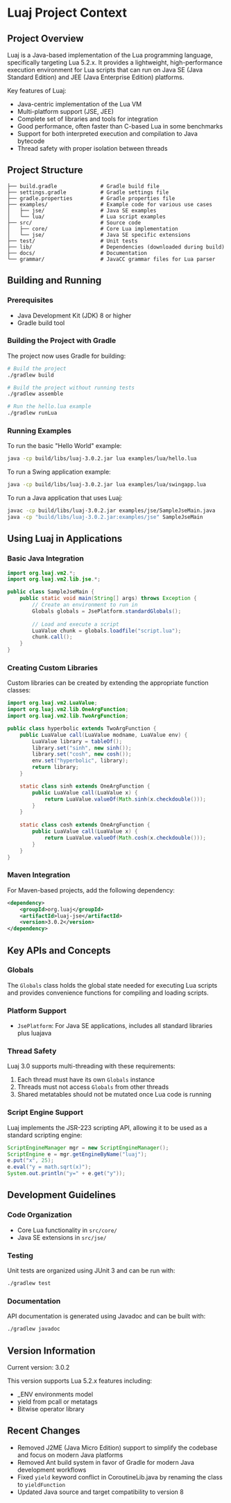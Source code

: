 # Luaj Project Context

## Project Overview

Luaj is a Java-based implementation of the Lua programming language, specifically targeting Lua 5.2.x. It provides a lightweight, high-performance execution environment for Lua scripts that can run on Java SE (Java Standard Edition) and JEE (Java Enterprise Edition) platforms.

Key features of Luaj:
- Java-centric implementation of the Lua VM
- Multi-platform support (JSE, JEE)
- Complete set of libraries and tools for integration
- Good performance, often faster than C-based Lua in some benchmarks
- Support for both interpreted execution and compilation to Java bytecode
- Thread safety with proper isolation between threads

## Project Structure

```
├── build.gradle              # Gradle build file
├── settings.gradle           # Gradle settings file
├── gradle.properties         # Gradle properties file
├── examples/                 # Example code for various use cases
│   ├── jse/                  # Java SE examples
│   └── lua/                  # Lua script examples
├── src/                      # Source code
│   ├── core/                 # Core Lua implementation
│   └── jse/                  # Java SE specific extensions
├── test/                     # Unit tests
├── lib/                      # Dependencies (downloaded during build)
├── docs/                     # Documentation
└── grammar/                  # JavaCC grammar files for Lua parser
```

## Building and Running

### Prerequisites
- Java Development Kit (JDK) 8 or higher
- Gradle build tool

### Building the Project with Gradle

The project now uses Gradle for building:

```bash
# Build the project
./gradlew build

# Build the project without running tests
./gradlew assemble

# Run the hello.lua example
./gradlew runLua
```

### Running Examples

To run the basic "Hello World" example:
```bash
java -cp build/libs/luaj-3.0.2.jar lua examples/lua/hello.lua
```

To run a Swing application example:
```bash
java -cp build/libs/luaj-3.0.2.jar lua examples/lua/swingapp.lua
```

To run a Java application that uses Luaj:
```bash
javac -cp build/libs/luaj-3.0.2.jar examples/jse/SampleJseMain.java
java -cp "build/libs/luaj-3.0.2.jar:examples/jse" SampleJseMain
```

## Using Luaj in Applications

### Basic Java Integration

```java
import org.luaj.vm2.*;
import org.luaj.vm2.lib.jse.*;

public class SampleJseMain {
    public static void main(String[] args) throws Exception {
        // Create an environment to run in
        Globals globals = JsePlatform.standardGlobals();
        
        // Load and execute a script
        LuaValue chunk = globals.loadfile("script.lua");
        chunk.call();
    }
}
```

### Creating Custom Libraries

Custom libraries can be created by extending the appropriate function classes:

```java
import org.luaj.vm2.LuaValue;
import org.luaj.vm2.lib.OneArgFunction;
import org.luaj.vm2.lib.TwoArgFunction;

public class hyperbolic extends TwoArgFunction {
    public LuaValue call(LuaValue modname, LuaValue env) {
        LuaValue library = tableOf();
        library.set("sinh", new sinh());
        library.set("cosh", new cosh());
        env.set("hyperbolic", library);
        return library;
    }

    static class sinh extends OneArgFunction {
        public LuaValue call(LuaValue x) {
            return LuaValue.valueOf(Math.sinh(x.checkdouble()));
        }
    }
    
    static class cosh extends OneArgFunction {
        public LuaValue call(LuaValue x) {
            return LuaValue.valueOf(Math.cosh(x.checkdouble()));
        }
    }
}
```

### Maven Integration

For Maven-based projects, add the following dependency:

```xml
<dependency>
    <groupId>org.luaj</groupId>
    <artifactId>luaj-jse</artifactId>
    <version>3.0.2</version>
</dependency>
```

## Key APIs and Concepts

### Globals
The `Globals` class holds the global state needed for executing Lua scripts and provides convenience functions for compiling and loading scripts.

### Platform Support
- `JsePlatform`: For Java SE applications, includes all standard libraries plus luajava

### Thread Safety
Luaj 3.0 supports multi-threading with these requirements:
1. Each thread must have its own `Globals` instance
2. Threads must not access `Globals` from other threads
3. Shared metatables should not be mutated once Lua code is running

### Script Engine Support
Luaj implements the JSR-223 scripting API, allowing it to be used as a standard scripting engine:

```java
ScriptEngineManager mgr = new ScriptEngineManager();
ScriptEngine e = mgr.getEngineByName("luaj");
e.put("x", 25);
e.eval("y = math.sqrt(x)");
System.out.println("y=" + e.get("y"));
```

## Development Guidelines

### Code Organization
- Core Lua functionality in `src/core/`
- Java SE extensions in `src/jse/`

### Testing
Unit tests are organized using JUnit 3 and can be run with:
```bash
./gradlew test
```

### Documentation
API documentation is generated using Javadoc and can be built with:
```bash
./gradlew javadoc
```

## Version Information
Current version: 3.0.2

This version supports Lua 5.2.x features including:
- _ENV environments model
- yield from pcall or metatags
- Bitwise operator library

## Recent Changes
- Removed J2ME (Java Micro Edition) support to simplify the codebase and focus on modern Java platforms
- Removed Ant build system in favor of Gradle for modern Java development workflows
- Fixed `yield` keyword conflict in CoroutineLib.java by renaming the class to `yieldFunction`
- Updated Java source and target compatibility to version 8